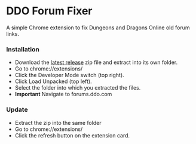# DDO Forum Fixer
A simple Chrome extension to fix Dungeons and Dragons Online old forum links.

### Installation
- Download the [latest release](https://github.com/Sithobi1/ddoff/releases) zip file and extract into its own folder.
- Go to chrome://extensions/
- Click the Developer Mode switch (top right).
- Click Load Unpacked (top left).
- Select the folder into which you extracted the files.
- **Important** Navigate to forums.ddo.com

### Update
- Extract the zip into the same folder
- Go to chrome://extensions/
- Click the refresh button on the extension card.
